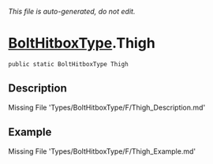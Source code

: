 *This file is auto-generated, do not edit.*

# [BoltHitboxType](Types/BoltHitboxType.md).Thigh
`public static BoltHitboxType Thigh`
## Description
Missing File 'Types/BoltHitboxType/F/Thigh_Description.md'
## Example
Missing File 'Types/BoltHitboxType/F/Thigh_Example.md'
